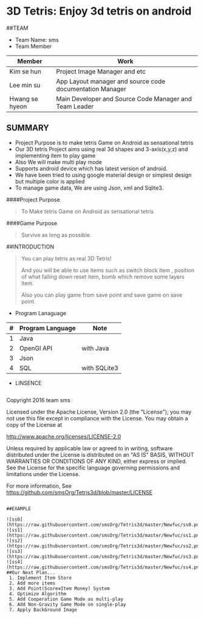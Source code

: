 3D Tetris: Enjoy 3d tetris on android
===============================================================
##TEAM
  * Team Name: sms
  * Team Member
  
  | Member          | Work                                                     |
  |-----------------|----------------------------------------------------------|
  | Kim se hun      | Project Image Manager and etc                            |
  | Lee min su      | App Layout manager and source code documentation Manager |
  | Hwang se hyeon  | Main Developer and Source Code Manager and Team Leader   |
  
  
## SUMMARY
* Project Purpose is to make tetris Game on Android as sensational tetris
* Our 3D tetris Project aims using real 3d shapes and 3-axis(x,y,z) and implementing item to play game
* Also We will make multi play mode
* Supports android device which has latest version of android.
* We have been tried to using google material design or simplest design but multiple color is applied
* To manage game data, We are using Json, xml and Sqlite3.

####Project Purpose
> To Make tetris Game on Android as sensational tetris 

####Game Purpose
> Survive as long as possible.

##INTRODUCTION
 > You can play tetris as real 3D Tetris! 
 >
 > And you will be able to use items such as switch block item , position of what falling down reset item, bomb which remove some layers item.
 >
 > Also you can play game from save point and save game on save point.

 * Program Lanaguage
 
  | #     | Program Language | Note                 |
  |-------|------------------|----------------------|
  | 1     | Java             |                      |
  | 2     | OpenGl API       | with Java            |
  | 3     | Json             |                      |
  | 4     | SQL              | with SQLite3         |
 
 * LINSENCE
    ```
Copyright 2016 team sms

Licensed under the Apache License, Version 2.0 (the "License");
you may not use this file except in compliance with the License.
You may obtain a copy of the License at

   http://www.apache.org/licenses/LICENSE-2.0

Unless required by applicable law or agreed to in writing, software
distributed under the License is distributed on an "AS IS" BASIS,
WITHOUT WARRANTIES OR CONDITIONS OF ANY KIND, either express or implied.
See the License for the specific language governing permissions and
limitations under the License.

For more information, See https://github.com/smsOrg/Tetris3d/blob/master/LICENSE
```

##EXAMPLE

![ss0](https://raw.githubusercontent.com/smsOrg/Tetris3d/master/Newfuc/ss0.png)
![ss1](https://raw.githubusercontent.com/smsOrg/Tetris3d/master/Newfuc/ss1.png)
![ss2](https://raw.githubusercontent.com/smsOrg/Tetris3d/master/Newfuc/ss2.png)
![ss3](https://raw.githubusercontent.com/smsOrg/Tetris3d/master/Newfuc/ss3.png)
![ss4](https://raw.githubusercontent.com/smsOrg/Tetris3d/master/Newfuc/ss4.png)
##Our Next Plan...
 1. Implement Item Store
 2. Add more items
 3. Add Point(Score≡Item Money) System
 4. Optimize Algorithm
 5. Add Cooperation Game Mode as multi-play
 6. Add Non-Gravity Game Mode on single-play
 7. Apply BackGround Image
